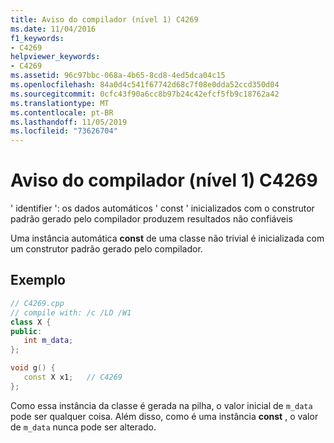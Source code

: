 ```yaml
---
title: Aviso do compilador (nível 1) C4269
ms.date: 11/04/2016
f1_keywords:
- C4269
helpviewer_keywords:
- C4269
ms.assetid: 96c97bbc-068a-4b65-8cd8-4ed5dca04c15
ms.openlocfilehash: 84a0d4c541f67742d68c7f08e0dda52ccd350d04
ms.sourcegitcommit: 0cfc43f90a6cc8b97b24c42efcf5fb9c18762a42
ms.translationtype: MT
ms.contentlocale: pt-BR
ms.lasthandoff: 11/05/2019
ms.locfileid: "73626704"
---
```

# <a name="compiler-warning-level-1-c4269"></a>Aviso do compilador (nível 1) C4269

' identifier ': os dados automáticos ' const ' inicializados com o construtor padrão gerado pelo compilador produzem resultados não confiáveis

Uma instância automática **const** de uma classe não trivial é inicializada com um construtor padrão gerado pelo compilador.

## <a name="example"></a>Exemplo

```cpp
// C4269.cpp
// compile with: /c /LD /W1
class X {
public:
   int m_data;
};

void g() {
   const X x1;   // C4269
};
```

Como essa instância da classe é gerada na pilha, o valor inicial de `m_data` pode ser qualquer coisa. Além disso, como é uma instância **const** , o valor de `m_data` nunca pode ser alterado.